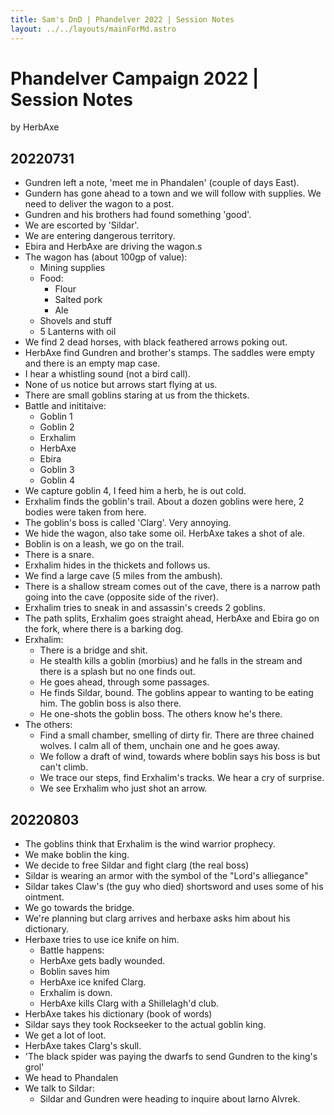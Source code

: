 ```yaml
---
title: Sam's DnD | Phandelver 2022 | Session Notes
layout: ../../layouts/mainForMd.astro
---
```


# Phandelver Campaign 2022 | Session Notes

by HerbAxe

## 20220731

-   Gundren left a note, 'meet me in Phandalen' (couple of days East).
-   Gundern has gone ahead to a town and we will follow with supplies. We need to deliver the wagon to a post.
-   Gundren and his brothers had found something 'good'.
-   We are escorted by 'Sildar'.
-   We are entering dangerous territory.
-   Ebira and HerbAxe are driving the wagon.s
-   The wagon has (about 100gp of value):
    -   Mining supplies
    -   Food:
        -   Flour
        -   Salted pork
        -   Ale
    -   Shovels and stuff
    -   5 Lanterns with oil
-   We find 2 dead horses, with black feathered arrows poking out.
-   HerbAxe find Gundren and brother's stamps. The saddles were empty and there is an empty map case.
-   I hear a whistling sound (not a bird call).
-   None of us notice but arrows start flying at us.
-   There are small goblins staring at us from the thickets.
-   Battle and inititaive:
    -   Goblin 1
    -   Goblin 2
    -   Erxhalim
    -   HerbAxe
    -   Ebira
    -   Goblin 3
    -   Goblin 4
-   We capture goblin 4, I feed him a herb, he is out cold.
-   Erxhalim finds the goblin's trail. About a dozen goblins were here, 2 bodies were taken from here.
-   The goblin's boss is called 'Clarg'. Very annoying.
-   We hide the wagon, also take some oil. HerbAxe takes a shot of ale.
-   Boblin is on a leash, we go on the trail.
-   There is a snare.
-   Erxhalim hides in the thickets and follows us.
-   We find a large cave (5 miles from the ambush).
-   There is a shallow stream comes out of the cave, there is a narrow path going into the cave (opposite side of the river).
-   Erxhalim tries to sneak in and assassin's creeds 2 goblins.
-   The path splits, Erxhalim goes straight ahead, HerbAxe and Ebira go on the fork, where there is a barking dog.
-   Erxhalim:
    -   There is a bridge and shit.
    -   He stealth kills a goblin (morbius) and he falls in the stream and there is a splash but no one finds out.
    -   He goes ahead, through some passages.
    -   He finds Sildar, bound. The goblins appear to wanting to be eating him. The goblin boss is also there.
    -   He one-shots the goblin boss. The others know he's there.
-   The others:
    -   Find a small chamber, smelling of dirty fir. There are three chained wolves. I calm all of them, unchain one and he goes away.
    -   We follow a draft of wind, towards where boblin says his boss is but can't climb.
    -   We trace our steps, find Erxhalim's tracks. We hear a cry of surprise.
    -   We see Erxhalim who just shot an arrow.

## 20220803

-   The goblins think that Erxhalim is the wind warrior prophecy.
-   We make boblin the king.
-   We decide to free Sildar and fight clarg (the real boss)
-   Sildar is wearing an armor with the symbol of the "Lord's alliegance"
-   Sildar takes Claw's (the guy who died) shortsword and uses some of his ointment.
-   We go towards the bridge.
-   We're planning but clarg arrives and herbaxe asks him about his dictionary.
-   Herbaxe tries to use ice knife on him.
    -   Battle happens:
    -   HerbAxe gets badly wounded.
    -   Boblin saves him
    -   HerbAxe ice knifed Clarg.
    -   Erxhalim is down.
    -   HerbAxe kills Clarg with a Shillelagh'd club.
-   HerbAxe takes his dictionary (book of words)
-   Sildar says they took Rockseeker to the actual goblin king.
-   We get a lot of loot.
-   HerbAxe takes Clarg's skull.
-   'The black spider was paying the dwarfs to send Gundren to the king's grol'
-   We head to Phandalen
-   We talk to Sildar:
    -   Sildar and Gundren were heading to inquire about Iarno Alvrek.
